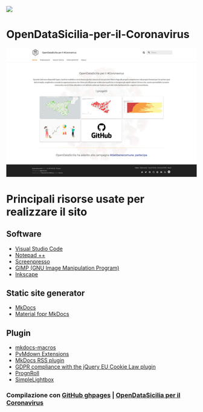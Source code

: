 <a href="https://www.datibenecomune.it/"><img src="https://img.shields.io/badge/%F0%9F%99%8F-%23datiBeneComune-%23cc3232"/></a>
# OpenDataSicilia-per-il-Coronavirus

[![](docs/img/homepage.jpg)](https://opendatasicilia.github.io/OpenDataSicilia-per-il-Coronavirus/)

# Principali risorse usate per realizzare il sito

## Software
- [Visual Studio Code](https://code.visualstudio.com/)
- [Notepad ++](https://notepad-plus-plus.org/downloads/)
- [Screenpresso](https://www.screenpresso.com/f/)
- [GIMP (GNU Image Manipulation Program)](https://www.gimp.org/)
- [Inkscape](https://inkscape.org/it/)

## Static site generator
- [MkDocs](https://www.mkdocs.org/)
- [Material fopr MkDocs](https://squidfunk.github.io/mkdocs-material/)

## Plugin
- [mkdocs-macros](https://mkdocs-macros-plugin.readthedocs.io/en/latest/)
- [PyMdown Extensions](https://facelessuser.github.io/pymdown-extensions/)
- [MkDocs RSS plugin](https://guts.github.io/mkdocs-rss-plugin/)
- [GDPR compliance with the jQuery EU Cookie Law plugin](https://www.wimagguc.com/2018/05/gdpr-compliance-with-the-jquery-eu-cookie-law-plugin/)
- [PrognRoll](https://mburakerman.github.io/prognroll/)
- [SimpleLightbox](https://simplelightbox.com/)

### Compilazione con [GitHub ghpages](https://squidfunk.github.io/mkdocs-material/publishing-your-site/#with-github-actions) | [OpenDataSicilia per il Coronavirus](https://opendatasicilia.github.io/OpenDataSicilia-per-il-Coronavirus/)
